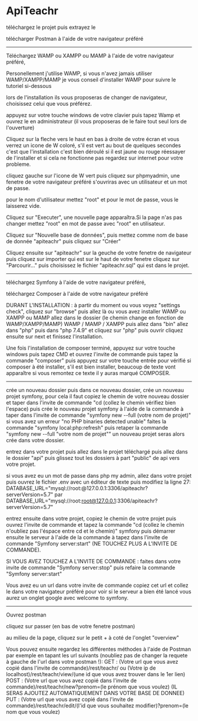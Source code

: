 # ApiTeachr
téléchargez le projet puis extrayez le

télécharger Postman à l'aide de votre navigateur préféré

----------------------------------------------------

Téléchargez WAMP ou XAMPP ou MAMP à l'aide de votre navigateur préféré,

Personellement j'utilise WAMP, si vous n'avez jamais utiliser WAMP/XAMPP/MAMP je vous conseil d'installer WAMP pour suivre le tutoriel si-dessous

lors de l'installation ils vous proposeras de changer de navigateur, choisissez celui que vous préférez.

appuyez sur votre touche windows de votre clavier puis tapez Wamp et ouvrez le en administrateur (il vous proposeras de le faire tout seul lors de l'ouverture)

Cliquez sur la fleche vers le haut en bas à droite de votre écran et vous verrez un icone de W coloré, s'il est vert au bout de quelques secondes c'est que l'installation c'est bien déroulé si il est jaune ou rouge réessayer de l'installer et si cela ne fonctionne pas regardez sur internet pour votre probleme.

cliquez gauche sur l'icone de W vert puis cliquez sur phpmyadmin, une fenetre de votre navigateur préféré s'ouvriras avec un utilisateur et un mot de passe.

pour le nom d'utilisateur mettez "root" et pour le mot de passe, vous le laisserez vide.

Cliquez sur "Executer", une nouvelle page apparaîtra.Si la page n'as pas changer mettez "root" en mot de passe avec "root" en utilisateur.

Cliquez sur "Nouvelle base de données", puis mettez comme nom de base de donnée "apiteachr" puis cliquez sur "Créer"

Cliquez ensuite sur "apiteachr" sur la geuche de votre fenetre de navigateur puis cliquez sur importer qui est sur le haut de votre fenetre cliquez sur "Parcourir..." puis choisissez le fichier "apiteachr.sql" qui est dans le projet.

---------------------------------------------------------------


téléchargez Symfony à l'aide de votre navigateur préféré,

téléchargez Composer à l'aide de votre navigateur préféré

DURANT L'INSTALLATION : à partir du moment ou vous voyez "settings check", cliquez sur "browse" puis allez là ou vous avez installer WAMP ou XAMPP ou MAMP allez dans le dossier (le chemin change en fonction de WAMP/XAMPP/MAMP) WAMP / MAMP / XAMPP puis allez dans "bin" allez dans "php" puis dans "php 7.4.9" et cliquez sur "php" puis ouvrir cliquez ensuite sur next et finissez l'installation.

Une fois l'installation de composer terminé, appuyez sur votre touche windows puis tapez CMD et ouvrez l'invite de commande puis tapez la commande "composer" puis appuyez sur votre touche entrée pour vérifié si composer à été installer, s'il est bien installer, beaucoup de texte vont apparaître si vous remontez ce texte il y auras marqué COMPOSER.



---------------------------------------------------------

crée un nouveau dossier puis dans ce nouveau dossier, crée un nouveau projet symfony, pour cela il faut copiez le chemin de votre nouveau dossier et taper dans l'invite de commande "cd (collez le chemin vérifiez bien l'espace) puis crée le nouveau projet symfony à l'aide de la commande à taper dans l'invite de commande "symfony new --full (votre nom de projet)" si vous avez un erreur "no PHP binaries detected unable" faites la commande "symfony local:php:refresh" puis retaper la commande "symfony new --full "votre nom de projet"" un nouveau projet seras alors crée dans votre dossier.

entrez dans votre projet puis allez dans le projet téléchargé puis allez dans le dossier "api" puis glissez tout les dossiers à part "public" de api vers votre projet.

si vous avez eu un mot de passe dans php my admin, allez dans votre projet puis ouvrez le fichier .env avec un éditeur de texte puis modifiez la ligne 27:
DATABASE_URL="mysql://root:@127.0.0.1:3306/apiteachr?serverVersion=5.7" par DATABASE_URL="mysql://root:root@127.0.0.1:3306/apiteachr?serverVersion=5.7"

entrez ensuite dans votre projet, copiez le chemin de votre projet puis ouvrez l'invite de commande et tapez la commande "cd (collez le chemin n'oubliez pas l'éspace entre cd et le chemin)" symfony puis démarrer ensuite le serveur à l'aide de la commande à tapez dans l'invite de commande "Symfony server:start" (NE TOUCHEZ PLUS A L'INVITE DE COMMANDE).

SI VOUS AVEZ TOUCHEZ A L'INVITE DE COMMANDE : faites dans votre invite de commande "Symfony server:stop" puis refaire la commande "Symfony server:start"

Vous avez eu un url dans votre invite de commande copiez cet url et collez le dans votre navigateur préféré pour voir si le serveur a bien été lancé vous aurez un onglet google avec welcome to symfony.

-------------------------------------------------------

Ouvrez postman

cliquez sur passer (en bas de votre fenetre postman)

au milieu de la page, cliquez sur le petit + à coté de l'onglet "overview"

Vous pouvez ensuite regardez les différentes méthodes à l'aide de Postman par exemple en tapant les url suivants (noubliez pas de changer la requete à gauche de l'url dans votre postman !):
GET : (Votre url que vous avez copié dans l'invite de commande)/rest/teachr/ ou  (Votre ip de localhost)/rest/teachr/view/(une id que vous avez trouver dans le 1er lien)
POST : (Votre url que vous avez copié dans l'invite de commande)/rest/teachr/new?prenom=(le prénom que vous voulez)   (IL SERAS AJOUTEZ AUTOMATIQUEMENT DANS VOTRE BASE DE DONNEE)
PUT : (Votre url que vous avez copié dans l'invite de commande)/rest/teachr/edit/(l'id que vous souhaitez modifier)?prenom=(le nom que vous voulez)
